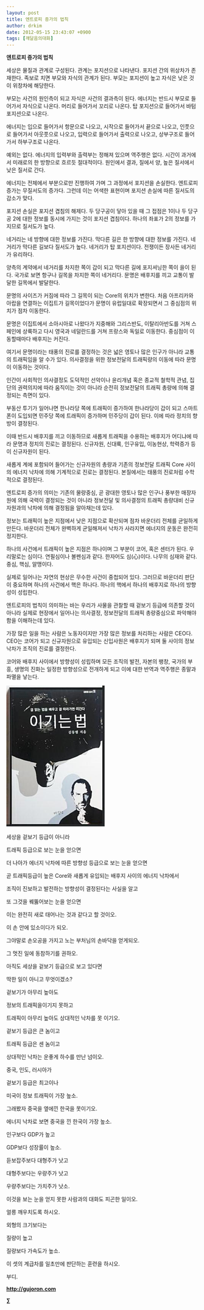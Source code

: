 ```yaml
---
layout: post
title: 엔트로피 증가의 법칙
author: drkim
date: 2012-05-15 23:43:07 +0900
tags: [깨달음의대화]
---
```

**엔트로피 증가의 법칙**

세상은 물질과 관계로 구성된다. 관계는 포지션으로 나타낸다. 포지션 간의 위상차가 존재한다. 족보로 치면 부모와 자식의 관계가 된다. 부모는 포지션이 높고 자식은 낮은 것이 위창차에 해당한다. 

부모는 사건의 원인측이 되고 자식은 사건의 결과측이 된다. 에너지는 반드시 부모로 들어가서 자식으로 나온다. 머리로 들어가서 꼬리로 나온다. 탑 포지션으로 들어가서 바텀 포지션으로 나온다. 

에너지는 입으로 들어가서 항문으로 나오고, 시작으로 들어가서 끝으로 나오고, 인풋으로 들어가서 아웃풋으로 나오고, 입력으로 들어가서 출력으로 나오고, 상부구조로 들어가서 하부구조로 나온다. 

예외는 없다. 에너지의 입력부와 출력부는 정해져 있으며 역주행은 없다. 시간이 과거에서 미래로의 한 방향으로 흐르듯 절대적이다. 원인에서 결과, 질에서 양, 높은 질서에서 낮은 질서로 간다. 

에너지는 전체에서 부분으로만 진행하여 가며 그 과정에서 포지션을 손실한다. 엔트로피 증가는 무질서도의 증가다. 그런데 이는 어색한 표현이며 포지션 손실에 따른 질서도의 감소가 맞다. 

포지션 손실은 포지션 겹침의 해제다. 두 당구공이 닿아 있을 때 그 접점은 1이나 두 당구공 2에 대한 정보를 동시에 가지는 것이 포지션 겹침이다. 하나의 좌표가 2의 정보를 가지므로 질서도가 높다. 

네거리는 네 방향에 대한 정보를 가진다. 막다른 길은 한 방향에 대한 정보를 가진다. 네거리가 막다른 길보다 질서도가 높다. 네거리가 탑 포지션이다. 전쟁이든 장사든 네거리가 유리하다. 

양측의 계약에서 네거리를 차지한 쪽이 갑이 되고 막다른 길에 포지셔닝한 쪽이 을이 된다. 국가로 보면 항구나 길목을 차지한 쪽이 네거리다. 문명은 배후지를 끼고 교통이 발달한 길목에서 발달한다. 

문명의 사이즈가 커짐에 따라 그 길목이 되는 Core의 위치가 변한다. 처음 아프리카와 아랍을 연결하는 이집트가 길목이었다가 문명이 유럽일대로 확장되면서 그 중심점의 위치가 점차 이동한다. 

문명은 이집트에서 소아시아로 나왔다가 지중해와 그리스반도, 이탈리아반도를 거쳐 스페인에 상륙하고 다시 영국과 네덜란드를 거쳐 프랑스와 독일로 이동한다. 중심점이 이동할때마다 배후지는 커진다. 

여기서 문명이라는 태풍의 진로를 결정하는 것은 넓은 영토나 많은 인구가 아니라 교통의 트래픽임을 알 수가 있다. 의사결정을 위한 정보전달의 트래픽량의 이동에 따라 문명이 이동하는 것이다. 

인간이 사회적인 의사결정도 도덕적인 선악이나 윤리개념 혹은 종교적 철학적 관념, 집단의 권력의지에 따라 움직이는 것이 아니라 순전히 정보전달의 트래픽 총량에 의해 결정되는 측면이 있다. 

부동산 투기가 일어나면 한나라당 쪽에 트래픽이 증가하여 한나라당이 갑이 되고 스마트폰이 도입되면 민주당 쪽에 트래픽이 증가하며 민주당이 갑이 된다. 이에 따라 정치의 향방이 결정된다. 

이때 반드시 배후지를 끼고 이동하므로 새롭게 트래픽을 수용하는 배후지가 어디냐에 따라 문명과 정치의 진로는 결정된다. 신규자원, 신대륙, 인구유입, 이농현상, 학력증가 등이 신규자원이 된다. 

새롭게 계에 포함되어 들어가는 신규자원의 총량과 기존의 정보전달 트래픽 Core 사이의 에너지 낙차에 의해 기계적으로 진로는 결정된다. 본질에서는 태풍의 진로처럼 수학적으로 결정된다. 

엔트로피 증가의 의미는 기존의 물량중심, 곧 광대한 영토나 많은 인구나 풍부한 매장자원에 의해 국력이 결정되는 것이 아니라 정보전달 및 의사결정의 트래픽 총량대비 신규자원과의 낙차에 의해 결정됨을 알아채는데 있다. 

정보는 트래픽이 높은 지점에서 낮은 지점으로 확산되며 점차 바운더리 전체를 균일하게 만든다. 바운더리 전체가 완벽하게 균일해져서 낙차가 사라지면 에너지의 운동은 완전히 정지한다. 

하나의 사건에서 트래픽이 높은 지점은 하나이며 그 부분이 코어, 혹은 센터가 된다. 우리말로는 심이다. 연필심이나 볼펜심과 같다. 한자어도 심(心)이다. 나무의 심재와 같다. 중심, 핵심, 알맹이다. 

실제로 일어나는 자연의 현상은 무수한 사건이 중첩되어 있다. 그러므로 바운더리 판단이 중요하며 하나의 사건에서 핵은 하나다. 하나의 핵에서 하나의 배후지로 하나의 방향성이 성립한다. 

엔트로피의 법칙이 의미하는 바는 우리가 사물을 관찰할 때 겉보기 등급에 의존할 것이 아니라 실제로 현장에서 일어나는 의사결정, 정보전달의 트래픽 총량중심으로 파악해야 함을 이해하는데 있다. 

가장 많은 일을 하는 사람은 노동자이지만 가장 많은 정보를 처리하는 사람은 CEO다. CEO는 코어가 되고 신규자원으로 유입되는 신입사원은 배후지가 되며 둘 사이의 정보낙차가 조직의 진로를 결정한다. 

코어와 배후지 사이에서 방향성이 성립하며 모든 조직의 발전, 자본의 팽창, 국가의 부흥, 생명의 진화는 일정한 방향성으로 전개하게 되고 이에 대한 반역과 역주행은 종말과 파멸을 낳는다. 




  




![](/files/attach/images/199/290/248/123456.JPG)



세상을 겉보기 등급이 아니라

트래픽 등급으로 보는 눈을 얻으면

더 나아가 에너지 낙차에 따른 방향성 등급으로 보는 눈을 얻으면

곧 트래픽등급이 높은 Core와 새롭게 유입되는 배후지 사이의 에너지 낙차에서 

조직이 진보하고 발전하는 방향성이 결정된다는 사실을 알고

또 그것을 꿰뚫어보는 눈을 얻으면

이는 완전히 새로 태어나는 것과 같다고 할 것이오.

이 손 안에 있소이다가 되오.

그야말로 손오공을 가지고 노는 부처님의 손바닥을 얻게되오.

그 멋진 일에 동참하기를 권하오.



아직도 세상을 겉보기 등급으로 보고 있다면 

딱한 일이 아니고 무엇이겠소?



겉보기가 아무리 높아도 

정보의 트래픽을이기지 못하고 

트래픽이 아무리 높아도 상대적인 낙차를 못 이기오.

겉보기 등급은 큰 놈이고

트래픽 등급은 센 놈이고

상대적인 낙차는 운좋게 하수를 만난 넘이오.



중국, 인도, 러시아가 

겉보기 등급은 최고이나

미국이 정보 트래픽이 가장 높소. 

그래봤자 중국을 옆에낀 한국을 못이기오.

에너지 낙차로 보면 중국을 낀 한국이 가장 높소.



인구보다 GDP가 높고 

GDP보다 성장률이 높소.

듣보잡주보다 대형주가 낫고

대형주보다는 우량주가 낫고 

우량주보다는 가치주가 낫소.



이것을 보는 눈을 얻지 못한 사람과의 대화도 피곤한 일이오.

얼릉 깨우치도록 하시오.



외형의 크기보다는 

질량이 높고

질량보다 가속도가 높소.

이 셋의 계급차를 일초만에 판단하는 훈련을 하시오.

부디.



**http://gujoron.com** 


**∑**
